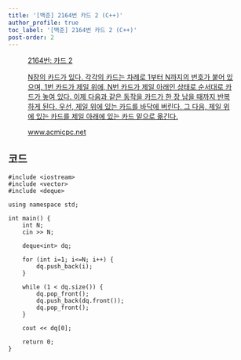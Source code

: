 ```yaml
---
title: '[백준] 2164번 카드 2 (C++)'
author_profile: true
toc_label: '[백준] 2164번 카드 2 (C++)'
post-order: 2
---
```


<figure data-ke-type="opengraph"><a href="https://www.acmicpc.net/problem/2164" data-source-url="https://www.acmicpc.net/problem/2164">
<div class="og-image" style="background-image: url('https://drive.google.com/uc?export=view&id=1nCax5mgwtYA82T46I_ntU1afsBBNkrLr');"></div>
<div class="og-text">
<p class="og-title">2164번: 카드 2</p>
<p class="og-desc">N장의 카드가 있다. 각각의 카드는 차례로 1부터 N까지의 번호가 붙어 있으며, 1번 카드가 제일 위에, N번 카드가 제일 아래인 상태로 순서대로 카드가 놓여 있다. 이제 다음과 같은 동작을 카드가 한 장 남을 때까지 반복하게 된다. 우선, 제일 위에 있는 카드를 바닥에 버린다. 그 다음, 제일 위에 있는 카드를 제일 아래에 있는 카드 밑으로 옮긴다.</p>
<p class="og-host">www.acmicpc.net</p></div></a></figure>

## 코드
```cpp::lineons
#include <iostream>
#include <vector>
#include <deque>

using namespace std;

int main() {
    int N;
    cin >> N;

    deque<int> dq;
    
    for (int i=1; i<=N; i++) {
        dq.push_back(i);
    }

    while (1 < dq.size()) {
        dq.pop_front();
        dq.push_back(dq.front());
        dq.pop_front();
    }

    cout << dq[0];

    return 0;
}
```